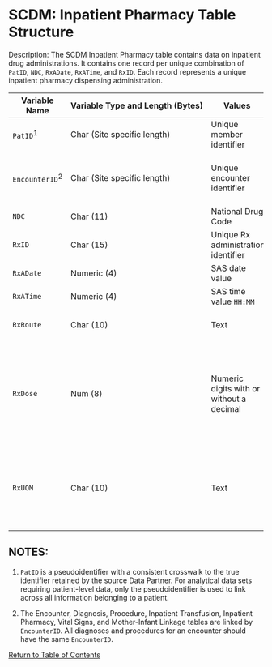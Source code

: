 # SCDM: Inpatient Pharmacy Table Structure

Description: The SCDM Inpatient Pharmacy table contains data on inpatient drug administrations. It contains one record per unique combination of `PatID`, `NDC`, `RxADate`, `RxATime`, and `RxID`. Each record represents a unique inpatient pharmacy dispensing administration.

| Variable Name | Variable Type and Length (Bytes) | Values | Definition / Comments / Guideline | Example |
|---|---|---|---|---|
| `PatID`<sup>1</sup> | Char (Site specific length) | Unique member identifier | Arbitrary person-level identifier. Used to link across tables. | `123456789012345` |
| `EncounterID`<sup>2</sup> | Char (Site specific length) | Unique encounter identifier | Arbitrary encounter-level identifier. Used to link across the Encounter, Diagnosis, Procedure, Vital Signs, Inpatient Pharmacy, & Inpatient Transfusion tables. | `123456789012345_12242005_99218766_IP` |
| `NDC` | Char (11) | National Drug Code | Please expunge any place holders (e.g., '\-' or extra digit) | `12345678910` |
| `RxID` | Char (15) | Unique Rx administration identifier | Useful to map back to source data | |
| `RxADate` | Numeric (4) | SAS date value | Rx Administration date | `12/1/2005` |
| `RxATime` | Numeric (4) | SAS time value `HH:MM` | Rx Administration time | `20:56` |
| `RxRoute` | Char (10) | Text | Actual / administered route. Standard list of allowable values under development. | `IV` |
| `RxDose` | Num (8) | Numeric digits with or without a decimal | Actual / administered dose. Intended to be analyzed in conjunction with the `RxUOM` (unit of measure) field and product strength data associated with the NDC (available from drug databases). Format captures maximum # of whole and decimal digits allowed by software technology for numeric data. | `100` |
| `RxUOM` | Char (10) | Text | Actual / administered unit of measure. Intended to be analyzed in conjunction with the `RxDose` field and product strength data associated with the NDC (available from drug databases). Standard list of allowable values under development. | `ML` |

## NOTES:

1. `PatID` is a pseudoidentifier with a consistent crosswalk to the true identifier retained by the source Data Partner. For analytical data sets requiring patient-level data, only the pseudoidentifier is used to link across all information belonging to a patient.

2. The Encounter, Diagnosis, Procedure, Inpatient Transfusion, Inpatient Pharmacy, Vital Signs, and Mother-Infant Linkage tables are linked by `EncounterID`. All diagnoses and procedures for an encounter should have the same `EncounterID`.

[Return to Table of Contents](atoc_scdm.md) 